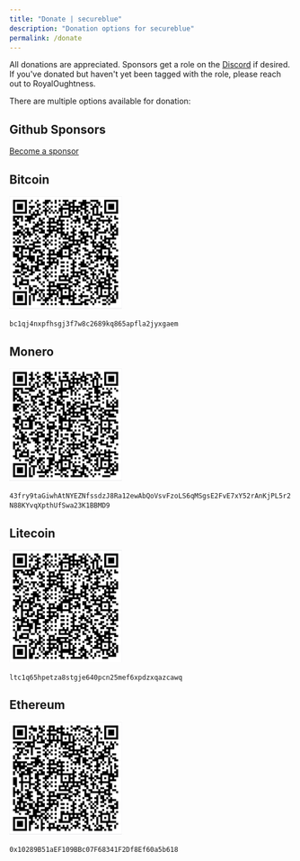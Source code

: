 ```yaml
---
title: "Donate | secureblue"
description: "Donation options for secureblue"
permalink: /donate
---
```


All donations are appreciated. Sponsors get a role on the [Discord](https://discord.gg/qMTv5cKfbF) if desired. If you've donated but haven't yet been tagged with the role, please reach out to RoyalOughtness.

There are multiple options available for donation:

## Github Sponsors

[Become a sponsor](https://github.com/sponsors/RoyalOughtness)

## Bitcoin

<img src="/assets/bitcoin.png" width=200 />

`bc1qj4nxpfhsgj3f7w8c2689kq865apfla2jyxgaem`

## Monero

<img src="/assets/monero.png" width=200 />

`43fry9taGiwhAtNYEZNfssdzJ8Ra12ewAbQoVsvFzoLS6qMSgsE2FvE7xY52rAnKjPL5r2N88KYvqXpthUfSwa23K1BBMD9`

## Litecoin

<img src="/assets/litecoin.png" width=200 />

`ltc1q65hpetza8stgje640pcn25mef6xpdzxqazcawq`

## Ethereum

<img src="/assets/ethereum.png" width=200 />

`0x10289B51aEF109BBc07F68341F2Df8Ef60a5b618`
